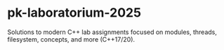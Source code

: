 # pk-laboratorium-2025
Solutions to modern C++ lab assignments focused on modules, threads, filesystem, concepts, and more (C++17/20).
